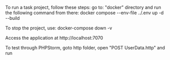 To run a task project, follow these steps: go to:
"docker" directory and run the following command from there:
docker compose --env-file ../.env up -d --build

To stop the project, use:
docker-compose down -v

Access the application at http://localhost:7070

To test through PHPStorm, goto http folder,
open "POST UserData.http" and run
